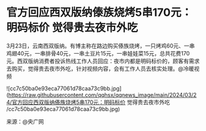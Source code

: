 # 官方回应西双版纳傣族烧烤5串170元：明码标价 觉得贵去夜市外吃

3月23日，云南西双版纳。有博主称在路边购买傣族烧烤，一只烤鸡60元、一串鸡翅40元，一串排骨40元，一串土豆片15元，一串娃娃菜15元，总共花费170元。西双版纳消费者投诉热线工作人员回应：夜市内都是明码标价的，顾客有需求去购买，觉得贵去夜市外吃，针对视频内容，会有工作人员去核实处理。@冷暖视频

![cc7c50ba0e93eca77061d78caa73c9bb.jpg](https://raw.githubusercontent.com/qqhsx/qqnews_image/main/2024/03/24/官方回应西双版纳傣族烧烤5串170元：明码标价 觉得贵去夜市外吃 /cc7c50ba0e93eca77061d78caa73c9bb.jpg)

来源：@央广网

